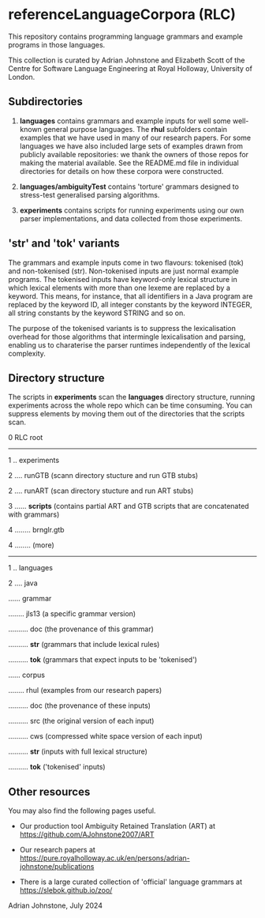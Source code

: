 # referenceLanguageCorpora (RLC)

This repository contains programming language grammars and example programs in those languages.

This collection is curated by Adrian Johnstone and Elizabeth Scott of the Centre for Software Language Engineering at Royal Holloway, University of London.

## Subdirectories

1. **languages** contains grammars and example inputs for well some well-known general purpose languages. The **rhul** subfolders contain examples that we have used in many of our research papers. For some languages we have also included large sets of examples drawn from publicly available repositories: we thank the owners of those repos for making the material available.
See the README.md file in individual directories for details on how these corpora were constructed.

2. **languages/ambiguityTest** contains 'torture' grammars designed to stress-test generalised parsing algorithms.

3. **experiments** contains scripts for running experiments using our own parser implementations, and data collected from those experiments.

## 'str' and 'tok' variants

The grammars and example inputs come in two flavours: tokenised (tok) and non-tokenised (str). Non-tokenised inputs are just normal example programs. The tokenised inputs have keyword-only lexical structure in which lexical elements with more than one lexeme are replaced by a keyword. This means, for instance, that all identifiers in a Java program are replaced by the keyword ID, all integer constants by the keyword INTEGER, all string constants by the keyword STRING and so on.

The purpose of the tokenised variants is to suppress the lexicalisation overhead for those algorithms that intermingle lexicalisation and parsing, enabling us to charaterise the parser runtimes independently of the lexical complexity.

## Directory structure

The scripts in **experiments** scan the **languages** directory structure, running experiments across the whole repo which can be time consuming. You can suppress elements by moving them out of the directories that the scripts scan.

0 RLC root

---

1 .. experiments

2 .... runGTB (scann directory stucture and run GTB stubs)

2 .... runART  (scan directory stucture and run ART stubs)

3 ...... **scripts** (contains partial ART and GTB scripts that are concatenated with grammars)

4 ........ brnglr.gtb

4 ........ (more)

---

1 .. languages

2 .... java

...... grammar

........ jls13 (a specific grammar version)

.......... doc (the provenance of this grammar)

.......... **str** (grammars that include lexical rules)

.......... **tok** (grammars that expect inputs to be 'tokenised')

...... corpus

........ rhul (examples from our research papers)

.......... doc (the provenance of these inputs)

.......... src (the original version of each input)

.......... cws (compressed white space version of each input)

.......... **str** (inputs with full lexical structure)

.......... **tok** ('tokenised' inputs)

## Other resources
 
You may also find the following pages useful.

* Our production tool Ambiguity Retained Translation (ART) at https://github.com/AJohnstone2007/ART

* Our research papers at https://pure.royalholloway.ac.uk/en/persons/adrian-johnstone/publications

* There is a large curated collection of 'official' language grammars at https://slebok.github.io/zoo/ 

Adrian Johnstone, July 2024
